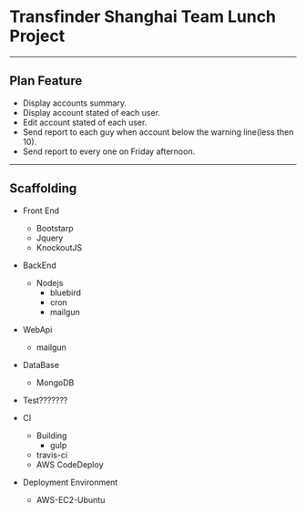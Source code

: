 # Transfinder Shanghai Team Lunch Project

----

## Plan Feature
- Display accounts summary.
- Display account stated of each user.
- Edit account stated of each user.
- Send report to each guy when account below the warning line(less then 10).
- Send report to every one on Friday afternoon.


----

## Scaffolding

- Front End
    - Bootstarp
    - Jquery
    - KnockoutJS
    
- BackEnd
    - Nodejs
        - bluebird
        - cron
        - mailgun

- WebApi
    - mailgun

- DataBase
    - MongoDB

- Test???????

- CI
    - Building
        - gulp
    - travis-ci
    - AWS CodeDeploy

- Deployment Environment
    - AWS-EC2-Ubuntu
